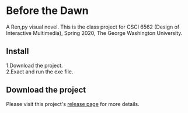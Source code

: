 # Before the Dawn
A Ren,py visual novel.
This is the class project for CSCI 6562 (Design of Interactive Multimedia), Spring 2020, The George Washington University.

## Install
1.Download the project.<br>
2.Exact and run the exe file.

## Download the project
Please visit this project's [release page](https://github.com/ChrysalisL/Researcher-s-Advanture/releases) for more details.<br>
